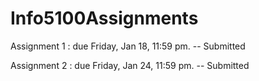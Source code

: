 # Info5100Assignments

Assignment 1 : due Friday, Jan 18, 11:59 pm. -- Submitted

Assignment 2 : due Friday, Jan 24, 11:59 pm. -- Submitted
